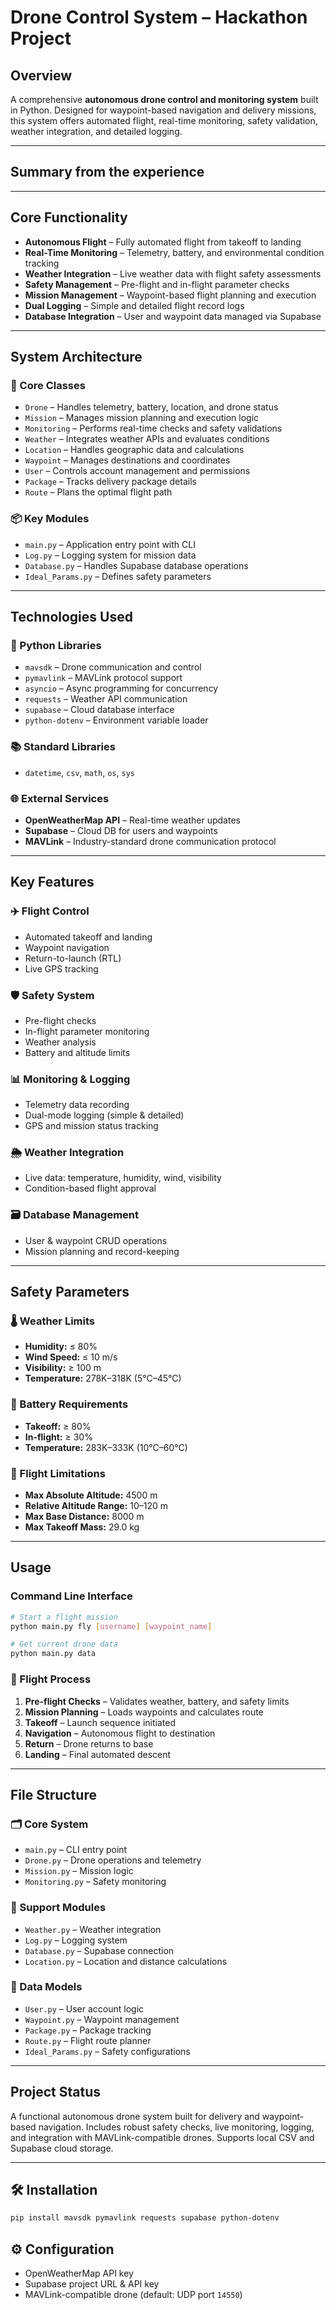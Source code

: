 # Drone Control System – Hackathon Project

## Overview
A comprehensive **autonomous drone control and monitoring system** built in Python. Designed for waypoint-based navigation and delivery missions, this system offers automated flight, real-time monitoring, safety validation, weather integration, and detailed logging.

---

## Summary from the experience


---


## Core Functionality
- **Autonomous Flight** – Fully automated flight from takeoff to landing
- **Real-Time Monitoring** – Telemetry, battery, and environmental condition tracking
- **Weather Integration** – Live weather data with flight safety assessments
- **Safety Management** – Pre-flight and in-flight parameter checks
- **Mission Management** – Waypoint-based flight planning and execution
- **Dual Logging** – Simple and detailed flight record logs
- **Database Integration** – User and waypoint data managed via Supabase

---

## System Architecture

### 🔧 Core Classes
- `Drone` – Handles telemetry, battery, location, and drone status
- `Mission` – Manages mission planning and execution logic
- `Monitoring` – Performs real-time checks and safety validations
- `Weather` – Integrates weather APIs and evaluates conditions
- `Location` – Handles geographic data and calculations
- `Waypoint` – Manages destinations and coordinates
- `User` – Controls account management and permissions
- `Package` – Tracks delivery package details
- `Route` – Plans the optimal flight path

### 📦 Key Modules
- `main.py` – Application entry point with CLI
- `Log.py` – Logging system for mission data
- `Database.py` – Handles Supabase database operations
- `Ideal_Params.py` – Defines safety parameters

---

## Technologies Used

### 🐍 Python Libraries
- `mavsdk` – Drone communication and control
- `pymavlink` – MAVLink protocol support
- `asyncio` – Async programming for concurrency
- `requests` – Weather API communication
- `supabase` – Cloud database interface
- `python-dotenv` – Environment variable loader

### 📚 Standard Libraries
- `datetime`, `csv`, `math`, `os`, `sys`

### 🌐 External Services
- **OpenWeatherMap API** – Real-time weather updates
- **Supabase** – Cloud DB for users and waypoints
- **MAVLink** – Industry-standard drone communication protocol

---

## Key Features

### ✈️ Flight Control
- Automated takeoff and landing
- Waypoint navigation
- Return-to-launch (RTL)
- Live GPS tracking

### 🛡️ Safety System
- Pre-flight checks
- In-flight parameter monitoring
- Weather analysis
- Battery and altitude limits

### 📊 Monitoring & Logging
- Telemetry data recording
- Dual-mode logging (simple & detailed)
- GPS and mission status tracking

### 🌦️ Weather Integration
- Live data: temperature, humidity, wind, visibility
- Condition-based flight approval

### 🗃️ Database Management
- User & waypoint CRUD operations
- Mission planning and record-keeping

---

## Safety Parameters

### 🌡️ Weather Limits
- **Humidity:** ≤ 80%
- **Wind Speed:** ≤ 10 m/s
- **Visibility:** ≥ 100 m
- **Temperature:** 278K–318K (5°C–45°C)

### 🔋 Battery Requirements
- **Takeoff:** ≥ 80%
- **In-flight:** ≥ 30%
- **Temperature:** 283K–333K (10°C–60°C)

### 🚫 Flight Limitations
- **Max Absolute Altitude:** 4500 m
- **Relative Altitude Range:** 10–120 m
- **Max Base Distance:** 8000 m
- **Max Takeoff Mass:** 29.0 kg

---



## Usage

### Command Line Interface
```bash
# Start a flight mission
python main.py fly [username] [waypoint_name]

# Get current drone data
python main.py data
```

### 🧭 Flight Process
1. **Pre-flight Checks** – Validates weather, battery, and safety limits
2. **Mission Planning** – Loads waypoints and calculates route
3. **Takeoff** – Launch sequence initiated
4. **Navigation** – Autonomous flight to destination
5. **Return** – Drone returns to base
6. **Landing** – Final automated descent

---

## File Structure

### 🗂️ Core System
- `main.py` – CLI entry point
- `Drone.py` – Drone operations and telemetry
- `Mission.py` – Mission logic
- `Monitoring.py` – Safety monitoring

### 🔧 Support Modules
- `Weather.py` – Weather integration
- `Log.py` – Logging system
- `Database.py` – Supabase connection
- `Location.py` – Location and distance calculations

### 🧱 Data Models
- `User.py` – User account logic
- `Waypoint.py` – Waypoint management
- `Package.py` – Package tracking
- `Route.py` – Flight route planner
- `Ideal_Params.py` – Safety configurations

---

## Project Status
A functional autonomous drone system built for delivery and waypoint-based navigation. Includes robust safety checks, live monitoring, logging, and integration with MAVLink-compatible drones. Supports local CSV and Supabase cloud storage.

---

## 🛠️ Installation
```bash
pip install mavsdk pymavlink requests supabase python-dotenv
```

## ⚙️ Configuration
- OpenWeatherMap API key
- Supabase project URL & API key
- MAVLink-compatible drone (default: UDP port `14550`)
